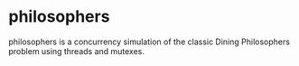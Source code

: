 # philosophers
philosophers is a concurrency simulation of the classic Dining Philosophers problem using threads and mutexes.
